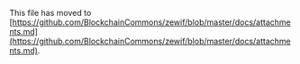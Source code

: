 This file has moved to [https://github.com/BlockchainCommons/zewif/blob/master/docs/attachments.md](https://github.com/BlockchainCommons/zewif/blob/master/docs/attachments.md).
